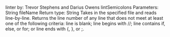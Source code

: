 linter
by: Trevor Stephens and Darius Owens
lintSemicolons
Parameters: String fileName
Return type: String
Takes in the specified file and reads line-by-line. Returns the line number of any line that does not meet at least one of the following criteria: line is blank; line begins with //; line contains if, else, or for; or line ends with {, }, or ;.